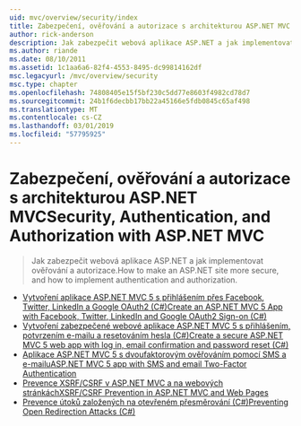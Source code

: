 ```yaml
---
uid: mvc/overview/security/index
title: Zabezpečení, ověřování a autorizace s architekturou ASP.NET MVC | Dokumentace Microsoftu
author: rick-anderson
description: Jak zabezpečit webová aplikace ASP.NET a jak implementovat ověřování a autorizace.
ms.author: riande
ms.date: 08/10/2011
ms.assetid: 1c1aa6a6-82f4-4553-8495-dc99814162df
msc.legacyurl: /mvc/overview/security
msc.type: chapter
ms.openlocfilehash: 74808405e15f5bf230c5dd77e8603f4982cd78d7
ms.sourcegitcommit: 24b1f6decbb17bb22a45166e5fdb0845c65af498
ms.translationtype: MT
ms.contentlocale: cs-CZ
ms.lasthandoff: 03/01/2019
ms.locfileid: "57795925"
---
```

<a name="security-authentication-and-authorization-with-aspnet-mvc"></a><span data-ttu-id="e1ea3-103">Zabezpečení, ověřování a autorizace s architekturou ASP.NET MVC</span><span class="sxs-lookup"><span data-stu-id="e1ea3-103">Security, Authentication, and Authorization with ASP.NET MVC</span></span>
====================
> <span data-ttu-id="e1ea3-104">Jak zabezpečit webová aplikace ASP.NET a jak implementovat ověřování a autorizace.</span><span class="sxs-lookup"><span data-stu-id="e1ea3-104">How to make an ASP.NET site more secure, and how to implement authentication and authorization.</span></span>


- [<span data-ttu-id="e1ea3-105">Vytvoření aplikace ASP.NET MVC 5 s přihlášením přes Facebook, Twitter, LinkedIn a Google OAuth2 (C#)</span><span class="sxs-lookup"><span data-stu-id="e1ea3-105">Create an ASP.NET MVC 5 App with Facebook, Twitter, LinkedIn and Google OAuth2 Sign-on (C#)</span></span>](create-an-aspnet-mvc-5-app-with-facebook-and-google-oauth2-and-openid-sign-on.md)
- [<span data-ttu-id="e1ea3-106">Vytvoření zabezpečené webové aplikace ASP.NET MVC 5 s přihlášením, potvrzením e-mailu a resetováním hesla (C#)</span><span class="sxs-lookup"><span data-stu-id="e1ea3-106">Create a secure ASP.NET MVC 5 web app with log in, email confirmation and password reset (C#)</span></span>](create-an-aspnet-mvc-5-web-app-with-email-confirmation-and-password-reset.md)
- [<span data-ttu-id="e1ea3-107">Aplikace ASP.NET MVC 5 s dvoufaktorovým ověřováním pomocí SMS a e-mailu</span><span class="sxs-lookup"><span data-stu-id="e1ea3-107">ASP.NET MVC 5 app with SMS and email Two-Factor Authentication</span></span>](aspnet-mvc-5-app-with-sms-and-email-two-factor-authentication.md)
- [<span data-ttu-id="e1ea3-108">Prevence XSRF/CSRF v ASP.NET MVC a na webových stránkách</span><span class="sxs-lookup"><span data-stu-id="e1ea3-108">XSRF/CSRF Prevention in ASP.NET MVC and Web Pages</span></span>](xsrfcsrf-prevention-in-aspnet-mvc-and-web-pages.md)
- [<span data-ttu-id="e1ea3-109">Prevence útoků založených na otevřeném přesměrování (C#)</span><span class="sxs-lookup"><span data-stu-id="e1ea3-109">Preventing Open Redirection Attacks (C#)</span></span>](preventing-open-redirection-attacks.md)
